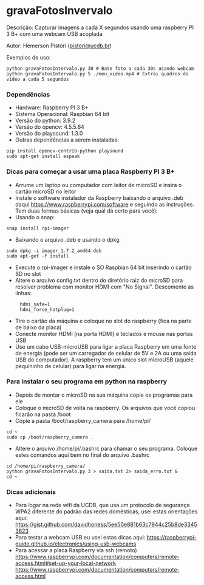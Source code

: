 # gravaFotosInvervalo

Descrição: Capturar imagens a cada X segundos usando uma raspberry PI 3 B+ com uma webcam USB acoplada

Autor: Hemerson Pistori (pistori@ucdb.br)

Exemplos de uso: 

```
python gravaFotosIntervalo.py 30 # Bate foto a cada 30s usando webcam
python gravaFotosIntervalo.py 5 ./meu_video.mp4 # Extrai quadros do vídeo a cada 5 segundos

```

### Dependências 

- Hardware: Raspberry PI 3 B+ 
- Sistema Operacional: Raspbian 64 bit
- Versão do python: 3.9.2
- Versão do opencv: 4.5.5.64
- Versão do playsound: 1.3.0
- Outras dependências a serem instaladas: 

```
pip install opencv-contrib-python playsound 
sudo apt-get install espeak
```

### Dicas para começar a usar uma placa Raspberry PI 3 B+

- Arrume um laptop ou computador com leitor de microSD e insira o cartão microSD no leitor
- Instale o software instalador da Raspberry baixando o arquivo .deb daqui https://www.raspberrypi.com/software e seguindo as instruções. Tem duas formas básicas (veja qual dá certo para você):
- Usando o snap:

```
snap install rpi-imager
```

- Baixando o arquivo .deb e usando o dpkg

```
sudo dpkg -i imager_1.7.2_amd64.deb
sudo apt-get -f install
```

- Execute o rpi-imager e instale o SO Raspbian 64 bit inserindo o cartão SD no slot
- Altere o arquivo config.txt  dentro do diretório raiz do microSD para resolver problema com  monitor HDMI com "No Signal". Descomente as linhas: 

```
     hdmi_safe=1
     hdmi_force_hotplug=1
```

   
- Tire o cartão da máquina e coloque no slot do raspberry (fica na parte de baixo da placa)
- Conecte monitor HDMI (na porta HDMI) e teclados e mouse nas portas USB
- Use um cabo USB-microUSB para ligar a placa Raspberry em uma fonte de energia (pode ser um carregador de celular de 5V e 2A ou uma saída USB do computador). A raspberry tem um único slot microUSB (aquele pequininho de celular) para ligar na energia.

### Para instalar o seu programa em python na raspberry

- Depois de montar o microSD na sua máquina copie os programas para ele
- Coloque o microSD de volta na raspberry. Os arquivos que você copiou ficarão na pasta /boot
- Copie a pasta /boot/raspberry_camera para /home/pi/

```
cd ~
sudo cp /boot/raspberry_camera . 
```

- Altere o arquivo /home/pi/.bashrc para chamar o seu programa. Coloque estes comandos aqui bem no final do arquivo .bashrc  
  
```
cd /home/pi/raspberry_camera/
python gravaFotosIntervalo.py 3 > saida.txt 2> saida_erro.txt &
cd ~  
```

### Dicas adicionais
- Para logar na rede wifi da UCDB, que usa um protocolo de segurança WPA2 diferente do padrão das redes domésticas, usei estas orientações aqui: https://gist.github.com/davidhoness/5ee50e881b63c7944c25b8de33453823
- Para testar a webcam USB eu usei estas dicas aqui:
  https://raspberrypi-guide.github.io/electronics/using-usb-webcams
- Para acessar a placa Raspberry via ssh (remoto)  
  https://www.raspberrypi.com/documentation/computers/remote-access.html#set-up-your-local-network
  https://www.raspberrypi.com/documentation/computers/remote-access.html
